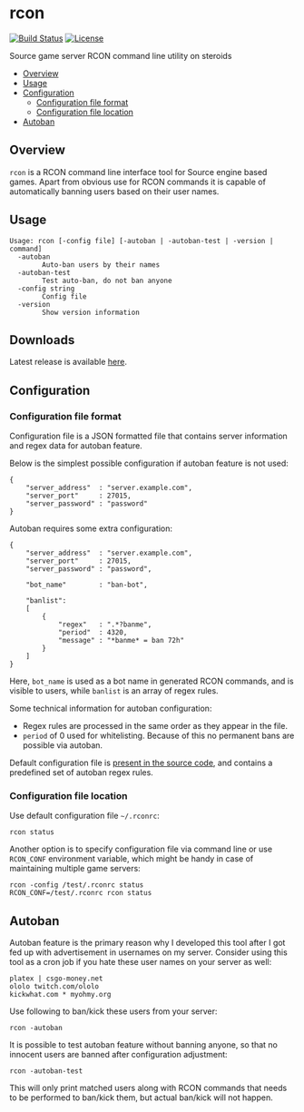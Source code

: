 # rcon

[![Build Status](https://travis-ci.org/dieselburner/rcon.svg)](https://travis-ci.org/dieselburner/rcon)
[![License](https://img.shields.io/github/license/dieselburner/rcon.svg)](https://github.com/dieselburner/rcon/blob/master/LICENSE.md)

Source game server RCON command line utility on steroids

<!-- TOC -->
- [Overview](#overview)
- [Usage](#usage)
- [Configuration](#configuration)
  * [Configuration file format](#configuration-file-format)
  * [Configuration file location](#configuration-file-location)
- [Autoban](#autoban)

## Overview

`rcon` is a RCON command line interface tool for Source engine based games. Apart from obvious use for RCON commands it is capable of automatically banning users based on their user names.

## Usage

```
Usage: rcon [-config file] [-autoban | -autoban-test | -version | command]
  -autoban
        Auto-ban users by their names
  -autoban-test
        Test auto-ban, do not ban anyone
  -config string
        Config file
  -version
        Show version information
```

## Downloads

Latest release is available [here](https://github.com/dieselburner/rcon/releases/latest).

## Configuration

### Configuration file format

Configuration file is a JSON formatted file that contains server information and regex data for autoban feature.

Below is the simplest possible configuration if autoban feature is not used:

```
{
	"server_address"  : "server.example.com",
	"server_port"     : 27015,
	"server_password" : "password"
}
```

Autoban requires some extra configuration:

```
{
	"server_address"  : "server.example.com",
	"server_port"     : 27015,
	"server_password" : "password",

	"bot_name"        : "ban-bot",

	"banlist":
	[
		{
			"regex"   : ".*?banme",
			"period"  : 4320,
			"message" : "*banme* = ban 72h"
		}
	]
}
```

Here, `bot_name` is used as a bot name in generated RCON commands, and is visible to users, while `banlist` is an array of regex rules.

Some technical information for autoban configuration:

- Regex rules are processed in the same order as they appear in the file.
- `period` of 0 used for whitelisting. Because of this no permanent bans are possible via autoban.

Default configuration file is [present in the source code](https://github.com/dieselburner/rcon/blob/master/.rconrc), and contains a predefined set of autoban regex rules.

### Configuration file location

Use default configuration file `~/.rconrc`:

```
rcon status
```

Another option is to specify configuration file via command line or use `RCON_CONF` environment variable, which might be handy in case of maintaining multiple game servers:

```
rcon -config /test/.rconrc status
RCON_CONF=/test/.rconrc rcon status
```

## Autoban

Autoban feature is the primary reason why I developed this tool after I got fed up with advertisement in usernames on my server. Consider using this tool as a cron job if you hate these user names on your server as well:

```
platex | csgo-money.net
ololo twitch.com/ololo
kickwhat.com * myohmy.org
```

Use following to ban/kick these users from your server:

```
rcon -autoban
```

It is possible to test autoban feature without banning anyone, so that no innocent users are banned after configuration adjustment:

```
rcon -autoban-test
```

This will only print matched users along with RCON commands that needs to be performed to ban/kick them, but actual ban/kick will not happen.

